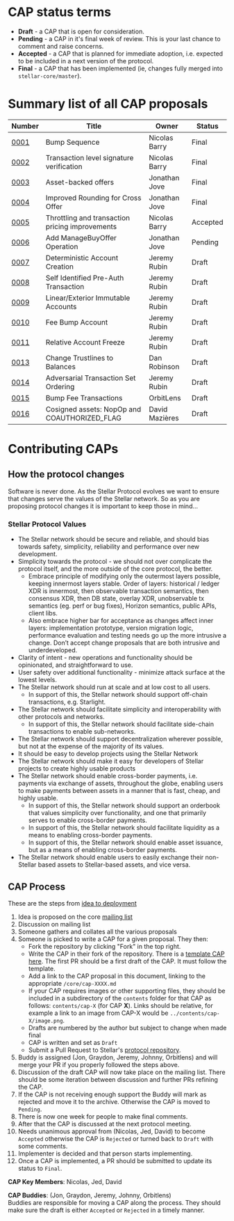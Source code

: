 # CAP status terms
* **Draft** - a CAP that is open for consideration.
* **Pending** - a CAP in it's final week of review. This is your last chance to comment and raise concerns.
* **Accepted** - a CAP that is planned for immediate adoption, i.e. expected to be included in a next version of the protocol.
* **Final** - a CAP that has been implemented (ie, changes fully merged into `stellar-core/master`).

# Summary list of all CAP proposals

Number             | Title                                           | Owner                 |   Status
------------------ | ----------------------------------------------- | --------------------- | -------------
[0001](cap-0001.md)| Bump Sequence                                   | Nicolas Barry         |   Final
[0002](cap-0002.md)| Transaction level signature verification        | Nicolas Barry         |   Final
[0003](cap-0003.md)| Asset-backed offers                             | Jonathan Jove         |   Final
[0004](cap-0004.md)| Improved Rounding for Cross Offer               | Jonathan Jove         |   Final
[0005](cap-0005.md)| Throttling and transaction pricing improvements | Nicolas Barry         |   Accepted
[0006](cap-0006.md)| Add ManageBuyOffer Operation                    | Jonathan Jove         |   Pending
[0007](cap-0007.md)| Deterministic Account Creation                  | Jeremy Rubin         |   Draft
[0008](cap-0008.md)| Self Identified Pre-Auth Transaction            | Jeremy Rubin         |   Draft
[0009](cap-0009.md)| Linear/Exterior Immutable Accounts              | Jeremy Rubin         |   Draft
[0010](cap-0010.md)| Fee Bump Account                                | Jeremy Rubin         |   Draft
[0011](cap-0011.md)| Relative Account Freeze                         | Jeremy Rubin        |   Draft
[0013](cap-0013.md)| Change Trustlines to Balances                   | Dan Robinson         |   Draft
[0014](cap-0014.md)| Adversarial Transaction Set Ordering            | Jeremy Rubin        |   Draft
[0015](cap-0015.md)| Bump Fee Transactions                           | OrbitLens           |   Draft
[0016](cap-0016.md)| Cosigned assets: NopOp and COAUTHORIZED_FLAG    | David Mazières      |   Draft

# Contributing CAPs




## How the protocol changes

Software is never done. As the Stellar Protocol evolves we want to ensure that changes serve the values of the Stellar network. So as you are proposing protocol changes it is important to keep those in mind...

### Stellar Protocol Values
* The Stellar network should be secure and reliable, and should bias towards safety, simplicity, reliability and performance over new development.
* Simplicity towards the protocol - we should not over complicate the protocol itself, and the more outside of the core protocol, the better.
    * Embrace principle of modifying only the outermost layers possible, keeping innermost layers stable. Order of layers: historical / ledger XDR is innermost, then observable transaction semantics, then consensus XDR, then DB state, overlay XDR, unobservable tx semantics (eg. perf or bug fixes), Horizon semantics, public APIs, client libs.
    * Also embrace higher bar for acceptance as changes affect inner layers: implementation prototype, version migration logic, performance evaluation and testing needs go up the more intrusive a change. Don’t accept change proposals that are both intrusive and underdeveloped.
* Clarity of intent - new operations and functionality should be opinionated, and straightforward to use.
* User safety over additional functionality - minimize attack surface at the lowest levels.
* The Stellar network should run at scale and at low cost to all users.
    * In support of this, the Stellar network should support off-chain transactions, e.g. Starlight.
* The Stellar network should facilitate simplicity and interoperability with other protocols and networks.
    * In support of this, the Stellar network should facilitate side-chain transactions to enable sub-networks.
* The Stellar network should support decentralization wherever possible, but not at the expense of the majority of its values.
* It should be easy to develop projects using the Stellar Network
* The Stellar network should make it easy for developers of Stellar projects to create highly usable products
* The Stellar network should enable cross-border payments, i.e. payments via exchange of assets, throughout the globe, enabling users to make payments between assets in a manner that is fast, cheap, and highly usable.
    * In support of this, the Stellar network should support an orderbook that values simplicity over functionality, and one that primarily serves to enable cross-border payments.
    * In support of this, the Stellar network should facilitate liquidity as a means to enabling cross-border payments.
    * In support of this, the Stellar network should enable asset issuance, but as a means of enabling cross-border payments.
* The Stellar network should enable users to easily exchange their non-Stellar based assets to Stellar-based assets, and vice versa.



## CAP Process
These are the steps from [idea to deployment](https://www.youtube.com/watch?v=Otbml6WIQPo)
1. Idea is proposed on the core [mailing list](https://groups.google.com/forum/?utm_medium=email&utm_source=footer#!forum/stellar-dev)
2. Discussion on mailing list
3. Someone gathers and collates all the various proposals
4. Someone is picked to write a CAP for a given proposal. They then:
    * Fork the repository by clicking "Fork" in the top right.
    * Write the CAP in their fork of the repository. There is a [template CAP here](../cap-template.md). The first PR should be a first draft of the CAP. It must follow the template.
    * Add a link to the CAP proposal in this document, linking to the appropriate `/core/cap-XXXX.md`
    * If your CAP requires images or other supporting files, they should be included in a subdirectory of the `contents` folder for that CAP as follows: `contents/cap-X` (for CAP **X**). Links should be relative, for example a link to an image from CAP-X would be `../contents/cap-X/image.png`.
    * Drafts are numbered by the author but subject to change when made final
    * CAP is written and set as `Draft`
    * Submit a Pull Request to Stellar's [protocol repository](https://github.com/stellar/stellar-protocol).
5. Buddy is assigned (Jon, Graydon, Jeremy, Johnny, Orbitlens) and will merge your PR if you properly followed the steps above.
6. Discussion of the draft CAP will now take place on the mailing list. There should be some iteration between discussion and further PRs refining the CAP.
7. If the CAP is not receiving enough support the Buddy will mark as rejected and move it to the archive. Otherwise the CAP is moved to `Pending`. 
8. There is now one week for people to make final comments.
9. After that the CAP is discussed at the next protocol meeting.
10. Needs unanimous approval from (Nicolas, Jed, David) to become `Accepted` otherwise the CAP is `Rejected` or turned back to `Draft` with some comments.
11. Implementer is decided and that person starts implementing.
12. Once a CAP is implemented, a PR should be submitted to update its status to `Final`.



**CAP Key Members**: Nicolas, Jed, David

**CAP Buddies**: (Jon, Graydon, Jeremy, Johnny, Orbitlens)<BR>
Buddies are responsible for moving a CAP along the process. They should make sure the draft is either `Accepted` or `Rejected` in a timely manner.

